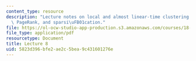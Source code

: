 ```yaml
---
content_type: resource
description: "Lecture notes on local and almost linear-time clustering and partitioning,\
  \ PageRank, and sparsi\uFB01cation."
file: https://ol-ocw-studio-app-production.s3.amazonaws.com/courses/18-409-topics-in-theoretical-computer-science-an-algorithmists-toolkit-fall-2009/5823d396bfe2ae2c5bea9c431601276e_MIT18_409F09_scribe8.pdf
file_type: application/pdf
resourcetype: Document
title: Lecture 8
uid: 5823d396-bfe2-ae2c-5bea-9c431601276e
---
```

